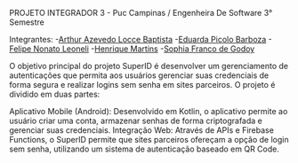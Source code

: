 PROJETO INTEGRADOR 3 - Puc Campinas / Engenheira De Software 3° Semestre

Integrantes:
-[Arthur Azevedo Locce Baptista](https://github.com/arthurlocce)
-[Eduarda Picolo Barboza](https://github.com/eduardapicolo)
-[Felipe Nonato Leoneli](https://github.com/lipeleoneli)
-[Henrique Martins](https://github.com/HenriqueMartins2502)
-[Sophia Franco de Godoy](https://github.com/sophiagodoy)

O objetivo principal do projeto SuperID é desenvolver um gerenciamento de autenticações que permita aos usuários gerenciar suas credenciais de forma segura e realizar logins sem senha em sites parceiros. O projeto é dividido em duas partes:

Aplicativo Mobile (Android): Desenvolvido em Kotlin, o aplicativo permite ao usuário criar uma conta, armazenar senhas de forma criptografada e gerenciar suas credenciais. Integração Web: Através de APIs e Firebase Functions, o SuperID permite que sites parceiros ofereçam a opção de login sem senha, utilizando um sistema de autenticação baseado em QR Code.
